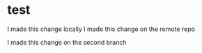 # test

I made this change locally
I made this change on the remote repo

I made this change on the second branch
